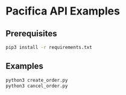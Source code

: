 # Pacifica API Examples

## Prerequisites

```bash
pip3 install -r requirements.txt
```

## Examples

```bash
python3 create_order.py
python3 cancel_order.py
```
